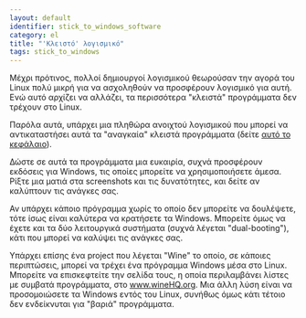 ```yaml
---
layout: default
identifier: stick_to_windows_software
category: el
title: "'Κλειστό' λογισμικό"
tags: stick_to_windows
---
```


Μέχρι πρότινος, πολλοί δημιουργοί λογισμικού θεωρούσαν την αγορά του Linux πολύ μικρή για να ασχοληθούν
να προσφέρουν λογισμικό για αυτή. Ενώ αυτό αρχίζει να αλλάζει, τα περισσότερα "κλειστά" προγράμματα
δεν τρέχουν στο Linux.

Παρόλα αυτά, υπάρχει μια πληθώρα ανοιχτού λογισμικού που μπορεί να αντικαταστήσει αυτά τα "αναγκαία" κλειστά προγράμματα (δείτε <a href="/items/warez">αυτό το κεφάλαιο</a>).

Δώστε σε αυτά τα προγράμματα μια ευκαιρία, συχνά προσφέρουν εκδόσεις για Windows, τις οποίες μπορείτε να χρησιμοποιήσετε άμεσα. Ρίξτε μια ματιά στα screenshots και τις δυνατότητες, και δείτε αν καλύπτουν τις ανάγκες σας.

Αν υπάρχει κάποιο πρόγραμμα χωρίς το οποίο δεν μπορείτε να δουλέψετε, τότε ίσως είναι καλύτερα να κρατήσετε τα Windows.  Μπορείτε όμως να έχετε και τα δύο λειτουργικά συστήματα (συχνά λέγεται "dual-booting"), κάτι που μπορεί να καλύψει τις ανάγκες σας.

Υπάρχει επίσης ένα project που λέγεται "Wine" το οποίο, σε κάποιες περιπτώσεις, μπορεί να τρέχει ένα πρόγραμμα Windows μέσα στο Linux. Μπορείτε να επισκεφτείτε την σελίδα τους, η οποία περιλαμβάνει λίστες με συμβατά προγράμματα, στο <a href="http://www.winehq.org">www.wineHQ.org</a>. Μια άλλη λύση είναι να προσομοιώσετε τα Windows εντός του Linux, συνήθως όμως κάτι τέτοιο δεν ενδείκνυται για "βαριά" προγράμματα.


